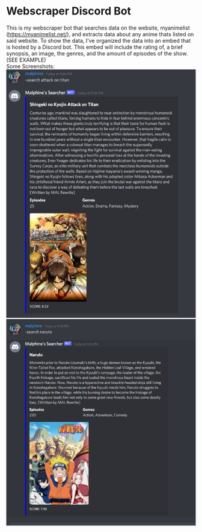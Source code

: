 # Webscraper Discord Bot

 This is my webscraper bot that searches data on the website, myanimelist (https://myanimelist.net/), and extracts data about any anime thats listed on said website. To show the data, I've organized the data into an embed that is hosted by a Discord bot.   This embed will include the  rating of, a brief synopsis, an image, the genres, and the amount of episodes of the show. (SEE EXAMPLE)  
Some Screenshots:  
 ![](images/Attack_on_titan.JPG)  
 ![](images/Naruto.JPG) 

